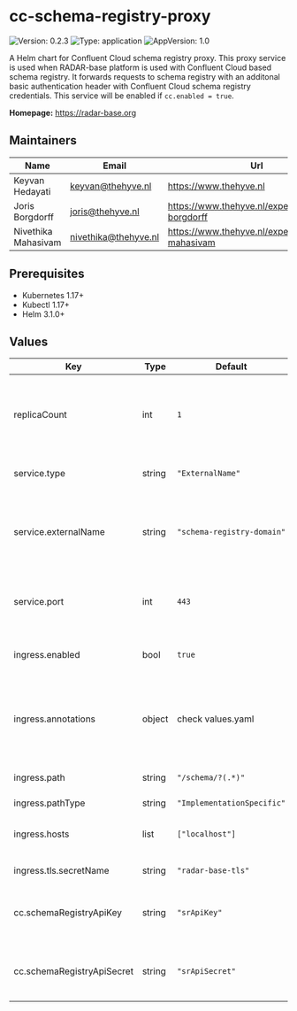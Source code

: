 

# cc-schema-registry-proxy

![Version: 0.2.3](https://img.shields.io/badge/Version-0.2.3-informational?style=flat-square) ![Type: application](https://img.shields.io/badge/Type-application-informational?style=flat-square) ![AppVersion: 1.0](https://img.shields.io/badge/AppVersion-1.0-informational?style=flat-square)

A Helm chart for Confluent Cloud schema registry proxy. This proxy service is used when RADAR-base platform is used with Confluent Cloud based schema registry. It forwards requests to schema registry with an additonal basic authentication header with Confluent Cloud schema registry credentials. This service will be enabled if `cc.enabled = true`.

**Homepage:** <https://radar-base.org>

## Maintainers

| Name | Email | Url |
| ---- | ------ | --- |
| Keyvan Hedayati | <keyvan@thehyve.nl> | <https://www.thehyve.nl> |
| Joris Borgdorff | <joris@thehyve.nl> | <https://www.thehyve.nl/experts/joris-borgdorff> |
| Nivethika Mahasivam | <nivethika@thehyve.nl> | <https://www.thehyve.nl/experts/nivethika-mahasivam> |

## Prerequisites
* Kubernetes 1.17+
* Kubectl 1.17+
* Helm 3.1.0+

## Values

| Key | Type | Default | Description |
|-----|------|---------|-------------|
| replicaCount | int | `1` | Number of cc-schema-registry-proxy replicas to deploy |
| service.type | string | `"ExternalName"` | Kubernetes Service type, |
| service.externalName | string | `"schema-registry-domain"` | Domain name used for pointing to actual schema registry instance |
| service.port | int | `443` | Port number to connect to Confluent platform |
| ingress.enabled | bool | `true` | Enable ingress controller resource |
| ingress.annotations | object | check values.yaml | Annotations that define default ingress class, certificate issuer |
| ingress.path | string | `"/schema/?(.*)"` | Path within the url structure |
| ingress.pathType | string | `"ImplementationSpecific"` |  |
| ingress.hosts | list | `["localhost"]` | Hosts to accept requests from |
| ingress.tls.secretName | string | `"radar-base-tls"` | TLS Secret Name |
| cc.schemaRegistryApiKey | string | `"srApiKey"` | Confluent cloud schema registry API key |
| cc.schemaRegistryApiSecret | string | `"srApiSecret"` | Confluent cloud schema registry API secret |
